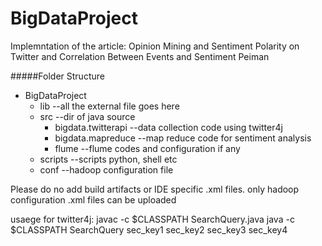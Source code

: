 # BigDataProject
Implemntation of the article: 
Opinion Mining and Sentiment Polarity on Twitter and Correlation Between Events and Sentiment Peiman

#####Folder Structure
* BigDataProject
    * lib       --all the external file goes here
    * src       --dir of java source
        * bigdata.twitterapi        --data collection code using twitter4j
        * bigdata.mapreduce         --map reduce code for sentiment analysis
        * flume                     --flume codes and configuration if any
    * scripts                       --scripts python, shell etc
    * conf                          --hadoop configuration file
  

Please do no add build artifacts or IDE specific .xml files. only hadoop
configuration .xml files can be uploaded

usaege for twitter4j:
javac -c $CLASSPATH SearchQuery.java
java -c $CLASSPATH SearchQuery sec_key1 sec_key2 sec_key3 sec_key4
    



